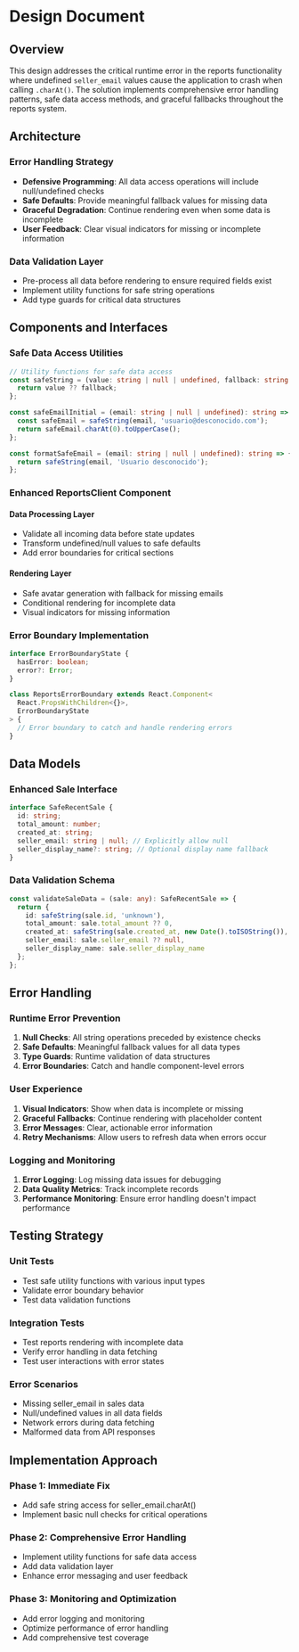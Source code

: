 # Design Document

## Overview

This design addresses the critical runtime error in the reports functionality where undefined `seller_email` values cause the application to crash when calling `.charAt()`. The solution implements comprehensive error handling patterns, safe data access methods, and graceful fallbacks throughout the reports system.

## Architecture

### Error Handling Strategy
- **Defensive Programming**: All data access operations will include null/undefined checks
- **Safe Defaults**: Provide meaningful fallback values for missing data
- **Graceful Degradation**: Continue rendering even when some data is incomplete
- **User Feedback**: Clear visual indicators for missing or incomplete information

### Data Validation Layer
- Pre-process all data before rendering to ensure required fields exist
- Implement utility functions for safe string operations
- Add type guards for critical data structures

## Components and Interfaces

### Safe Data Access Utilities

```typescript
// Utility functions for safe data access
const safeString = (value: string | null | undefined, fallback: string = ''): string => {
  return value ?? fallback;
};

const safeEmailInitial = (email: string | null | undefined): string => {
  const safeEmail = safeString(email, 'usuario@desconocido.com');
  return safeEmail.charAt(0).toUpperCase();
};

const formatSafeEmail = (email: string | null | undefined): string => {
  return safeString(email, 'Usuario desconocido');
};
```

### Enhanced ReportsClient Component

#### Data Processing Layer
- Validate all incoming data before state updates
- Transform undefined/null values to safe defaults
- Add error boundaries for critical sections

#### Rendering Layer
- Safe avatar generation with fallback for missing emails
- Conditional rendering for incomplete data
- Visual indicators for missing information

### Error Boundary Implementation

```typescript
interface ErrorBoundaryState {
  hasError: boolean;
  error?: Error;
}

class ReportsErrorBoundary extends React.Component<
  React.PropsWithChildren<{}>,
  ErrorBoundaryState
> {
  // Error boundary to catch and handle rendering errors
}
```

## Data Models

### Enhanced Sale Interface

```typescript
interface SafeRecentSale {
  id: string;
  total_amount: number;
  created_at: string;
  seller_email: string | null; // Explicitly allow null
  seller_display_name?: string; // Optional display name fallback
}
```

### Data Validation Schema

```typescript
const validateSaleData = (sale: any): SafeRecentSale => {
  return {
    id: safeString(sale.id, 'unknown'),
    total_amount: sale.total_amount ?? 0,
    created_at: safeString(sale.created_at, new Date().toISOString()),
    seller_email: sale.seller_email ?? null,
    seller_display_name: sale.seller_display_name
  };
};
```

## Error Handling

### Runtime Error Prevention
1. **Null Checks**: All string operations preceded by existence checks
2. **Safe Defaults**: Meaningful fallback values for all data types
3. **Type Guards**: Runtime validation of data structures
4. **Error Boundaries**: Catch and handle component-level errors

### User Experience
1. **Visual Indicators**: Show when data is incomplete or missing
2. **Graceful Fallbacks**: Continue rendering with placeholder content
3. **Error Messages**: Clear, actionable error information
4. **Retry Mechanisms**: Allow users to refresh data when errors occur

### Logging and Monitoring
1. **Error Logging**: Log missing data issues for debugging
2. **Data Quality Metrics**: Track incomplete records
3. **Performance Monitoring**: Ensure error handling doesn't impact performance

## Testing Strategy

### Unit Tests
- Test safe utility functions with various input types
- Validate error boundary behavior
- Test data validation functions

### Integration Tests
- Test reports rendering with incomplete data
- Verify error handling in data fetching
- Test user interactions with error states

### Error Scenarios
- Missing seller_email in sales data
- Null/undefined values in all data fields
- Network errors during data fetching
- Malformed data from API responses

## Implementation Approach

### Phase 1: Immediate Fix
- Add safe string access for seller_email.charAt()
- Implement basic null checks for critical operations

### Phase 2: Comprehensive Error Handling
- Implement utility functions for safe data access
- Add data validation layer
- Enhance error messaging and user feedback

### Phase 3: Monitoring and Optimization
- Add error logging and monitoring
- Optimize performance of error handling
- Add comprehensive test coverage